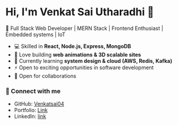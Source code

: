 # Hi, I'm Venkat Sai Utharadhi 👋

🚀 Full Stack Web Developer | MERN Stack | Frontend Enthusiast | Embedded systems | IoT

- 💻 Skilled in **React, Node.js, Express, MongoDB**  
- 🎨 Love building **web animations & 3D scalable sites**  
- 🌱 Currently learning **system design & cloud (AWS, Redis, Kafka)**  
- ⚡ Open to exciting opportunities in software development
- 🤝 Open for collaborations 

### 🔗 Connect with me
- GitHub: [Venkatsai04](https://github.com/Venkatsai04)  
- Portfolio: [Link](https://portfolio-beryl-six-77.vercel.app/) 
- LinkedIn: [link](https://www.linkedin.com/in/vsk434)  
